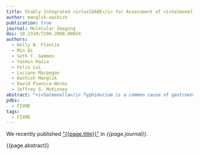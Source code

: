 ```yaml
---
title: Stably Integrated <i>luxCDABE</i> for Assessment of <i>Salmonella</i> Invasion Kinetics
author: manglik-aashish
publication: true
journal: Molecular Imaging
doi: 10.2310/7290.2008.00024
authors:
  - Kelly N. Flentie
  - Min Qi
  - Seth T. Gammon
  - Yasmin Razia
  - Felix Lui
  - Luciano Marpegan
  - Aashish Manglik
  - David Piwnica-Worms
  - Jeffrey S. McKinney
abstract: "<i>Salmonella</i> Typhimurium is a common cause of gastroenteritis in humans and also localizes to neoplastic tumors in animals. Invasion of specific eukaryotic cells is a key mechanism of <i>Salmonella</i> interactions with host tissues. Early stages of gastrointestinal cell invasion are mediated by a <i>Salmonella</i> type III secretion system, powered by the adenosine triphosphatase <i>invC</i>. The aim of this work was to characterize the <i>invC</i> dependence of invasion kinetics into disparate eukaryotic cells traditionally used as models of gut epithelium or neoplasms. Thus, a nondestructive real-time assay was developed to report eukaryotic cell invasion kinetics using <i>lux+</i> <i>Salmonella</i> that contain chromosomally integrated luxCDABE genes. Bioluminescence-based invasion assays using <i>lux+</i> <i>Salmonella</i> exhibited inoculum dose-response correlation, distinguished invasion-competent from invasion-incompetent <i>Salmonella</i>, and discriminated relative <i>Salmonella</i> invasiveness in accordance with environmental conditions that induce invasion gene expression. In standard gentamicin protection assays, bioluminescence from <i>lux+</i> <i>Salmonella</i> correlated with recovery of colony-forming units of internalized bacteria and could be visualized by bioluminescence microscopy. Furthermore, this assay distinguished invasion-competent from invasion-incompetent bacteria independent of gentamicin treatment in real time. Bioluminescence reported <i>Salmonella</i> invasion of disparate eukaryotic cell lines, including neoplastic melanoma, colon adenocarcinoma, and glioma cell lines used in animal models of malignancy. In each case, <i>Salmonella</i> invasion of eukaryotic cells was <i>invC</i> dependent."
pdbs:
  - FIXME
tags:
  - FIXME
---
```


We recently published ["{{page.title}}"](https://doi.org/{{page.doi}}) in *{{page.journal}}*.

{{page.abstract}}
